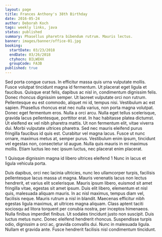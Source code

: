 ```yaml
---
layout: page
title: Frances Anthony's 38th Birthday
date: 2016-05-24
author: Deborah Koch
tags: weekly links, java
status: published
summary: Phasellus pharetra bibendum rutrum. Mauris lectus.
banner: images/banner/office-01.jpg
booking:
  startDate: 03/23/2018
  endDate: 03/26/2018
  ctyhocn: BILWEHX
  groupCode: FA3B
published: true
---
```

Sed porta congue cursus. In efficitur massa quis urna vulputate mollis. Fusce volutpat tincidunt magna id fermentum. Ut placerat eget ligula et faucibus. Quisque erat felis, dapibus ac nisl in, condimentum dignissim felis. Donec rhoncus dignissim semper. Ut laoreet vulputate orci non rutrum. Pellentesque eu est commodo, aliquet mi id, tempus nisi. Vestibulum ac est sapien. Phasellus rhoncus erat nec nulla varius, non porta magna volutpat. Donec eget fermentum eros. Nulla a orci arcu. Nulla eget tellus scelerisque, gravida lacus pellentesque, porttitor erat. In hac habitasse platea dictumst. Ut eleifend ex vel nibh pharetra mattis.
Ut non fermentum elit, vitae viverra dui. Morbi vulputate ultrices pharetra. Sed nec mauris eleifend purus fringilla faucibus id quis est. Curabitur vel magna lacus. Fusce ut nunc ornare, maximus metus at, semper purus. Vestibulum enim ipsum, tincidunt vel egestas non, consectetur id augue. Nulla quis mauris in mi maximus mollis. Etiam luctus leo nec ipsum luctus, nec placerat enim placerat.

1 Quisque dignissim magna id libero ultrices eleifend
1 Nunc in lacus et ligula vehicula porta.

Duis dapibus, orci nec lacinia ultricies, nunc leo ullamcorper turpis, facilisis pellentesque lacus massa ut magna. Mauris venenatis lacus non lectus hendrerit, et varius elit scelerisque. Mauris ipsum libero, euismod sit amet fringilla vitae, egestas sit amet ipsum. Duis elit libero, elementum et nisl quis, malesuada aliquam mauris. In ac nisl maximus, tempus diam vel, facilisis neque. Mauris rutrum a nisl in blandit. Maecenas efficitur nibh egestas ligula maximus, at ultrices magna aliquam. Class aptent taciti sociosqu ad litora torquent per conubia nostra, per inceptos himenaeos. Nulla finibus imperdiet finibus. Ut sodales tincidunt justo non suscipit. Duis luctus metus nunc. Donec eleifend hendrerit rhoncus. Suspendisse turpis odio, dignissim a orci ac, gravida convallis dui. Nunc in malesuada ligula. Nullam et gravida ante. Fusce hendrerit facilisis nisl condimentum tincidunt.
